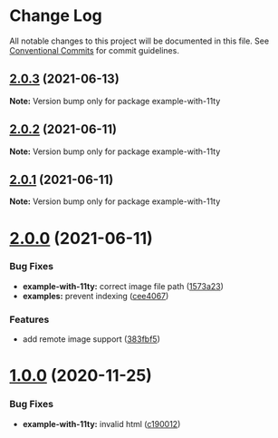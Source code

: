 # Change Log

All notable changes to this project will be documented in this file.
See [Conventional Commits](https://conventionalcommits.org) for commit guidelines.

## [2.0.3](https://github.com/joe-bell/next-placeholder/compare/v2.0.2...v2.0.3) (2021-06-13)

**Note:** Version bump only for package example-with-11ty

## [2.0.2](https://github.com/joe-bell/plaiceholder/compare/v2.0.1...v2.0.2) (2021-06-11)

**Note:** Version bump only for package example-with-11ty

## [2.0.1](https://github.com/joe-bell/plaiceholder/compare/v2.0.0...v2.0.1) (2021-06-11)

**Note:** Version bump only for package example-with-11ty

# [2.0.0](https://github.com/joe-bell/plaiceholder/compare/v1.0.0...v2.0.0) (2021-06-11)

### Bug Fixes

- **example-with-11ty:** correct image file path ([1573a23](https://github.com/joe-bell/plaiceholder/commit/1573a2389511b03538bc3d47eaafe57ce7dc4a3e))
- **examples:** prevent indexing ([cee4067](https://github.com/joe-bell/plaiceholder/commit/cee40674564d77b88b2d10287941d90cbbb0b7f0))

### Features

- add remote image support ([383fbf5](https://github.com/joe-bell/plaiceholder/commit/383fbf57e8470ca1f1ccae459f34a3432de3a2a6))

# [1.0.0](https://github.com/joe-bell/next-placeholder/compare/v0.2.0...v1.0.0) (2020-11-25)

### Bug Fixes

- **example-with-11ty:** invalid html ([c190012](https://github.com/joe-bell/next-placeholder/commit/c190012bf4f6d9dd4a3d6fdc3b7b06e75b1085eb))
